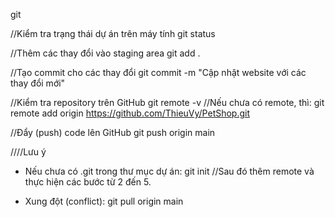 git

//Kiểm tra trạng thái dự án trên máy tính
git status

//Thêm các thay đổi vào staging area
git add .

//Tạo commit cho các thay đổi
git commit -m "Cập nhật website với các thay đổi mới"

//Kiểm tra repository trên GitHub
git remote -v
  //Nếu chưa có remote, thì:
  git remote add origin https://github.com/ThieuVy/PetShop.git

//Đẩy (push) code lên GitHub
git push origin main

////Lưu ý 
- Nếu chưa có .git trong thư mục dự án:
git init
  //Sau đó thêm remote và thực hiện các bước từ 2 đến 5.
  
- Xung đột (conflict): 
git pull origin main

